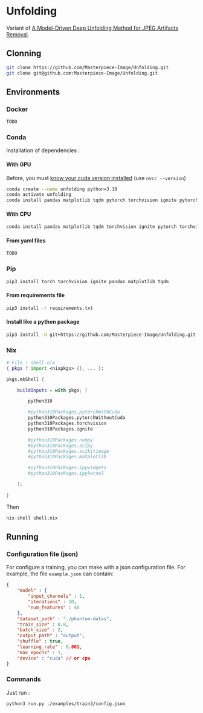 # Unfolding

<!-- Ce qu'on a fait :
- résolution du problème dimension  => squeeze car (1, 1, 200, 200)
- Loss custom
- Dataset 400

Introduction des artefacts :
- Par quantifaction (déjà fait)
- Seuillage des valeurs singulière (SVD)
- Image simplifier d'imagerie mais qui se ressemble => pas que des phantom logan

---

Est ce qu'il existe plusieurs types d'artefacts ?
Si oui, pourriez vous nous donner quelques types d'artefacts afin que nous
puissions les rajouter sur les images ?

Est ce que vous pourriez nous avoir des images médicales ?
---

Number of parameters : Get 

Number of convolution:

Ce que je vais :
import => setup.py
dataset 





Vérifier les shapes de l'image à chaque itération pour savoir qd ça diminue.

Entrainement avec plus d'image 400 images. -->

Variant of [A Model-Driven Deep Unfolding Method for JPEG Artifacts Removal](https://xueyangfu.github.io/).

## __Clonning__
```bash
git clone https://github.com/Masterpiece-Image/Unfolding.git
git clone git@github.com:Masterpiece-Image/Unfolding.git
```

## __Environments__

### __Docker__

```bash
TODO
```

### __Conda__


Installation of dependencies :

#### __With GPU__

Before, you must [know your cuda version installed](https://arnon.dk/check-cuda-installed/) (use `nvcc --version`)
```bash
conda create --name unfolding python=3.10
conda activate unfolding
conda install pandas matplotlib tqdm pytorch torchvision ignite pytorch-cuda="your cuda version or latest" -c pytorch -c nvidia
```



#### __With CPU__

```bash
conda install pandas matplotlib tqdm torchvision ignite pytorch torchvision cpuonly -c pytorch
```

#### __From yaml files__

```bash
TODO
```

### __Pip__

```bash
pip3 install torch torchvision ignite pandas matplotlib tqdm
```

#### __From requirements file__

```bash
pip3 install -r requirements.txt
```

#### __Install like a python package__
```bash
pip3 install -U git+https://github.com/Masterpiece-Image/Unfolding.git 
```


### __Nix__


```nix
# File : shell.nix 
{ pkgs ? import <nixpkgs> {}, ... }:

pkgs.mkShell {

    buildInputs = with pkgs; [

        python310

        #python310Packages.pytorchWithCuda
        python310Packages.pytorchWithoutCuda
        python310Packages.torchvision
        python310Packages.ignite

        #python310Packages.numpy
        #python310Packages.scipy
        #python310Packages.scikitimage
        #python310Packages.matplotlib

        #python310Packages.ipywidgets
        #python310Packages.ipykernel

    ];

}
```
Then
```bash
nix-shell shell.nix
```


## __Running__

### __Configuration file (json)__

For configure a training, you can make with a json configuration file.
For example, the file `example.json` can contain:
```json
{
    "model" : {
        "input_channels" : 1,
        "iterations" : 10,
        "num_features" : 48
    },
    "dataset_path" : "./phantom-datas",
    "train_size" : 0.8,
    "batch_size" : 2,
    "output_path" : "output",
    "shuffle" : true,
    "learning_rate" : 0.001,
    "max_epochs" : 1,
    "device" : "cuda" // or cpu
}
```

### __Commands__

Just run :
```bash
python3 run.py ./examples/train3/config.json
```
